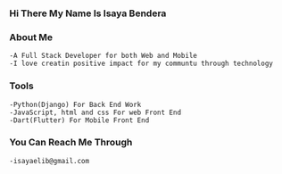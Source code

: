 ### Hi There My Name Is Isaya Bendera 

### About Me      
    -A Full Stack Developer for both Web and Mobile
    -I love creatin positive impact for my communtu through technology
    
### Tools
    -Python(Django) For Back End Work
    -JavaScript, html and css For web Front End
    -Dart(Flutter) For Mobile Front End

### You Can Reach Me Through
    -isayaelib@gmail.com
    
  
